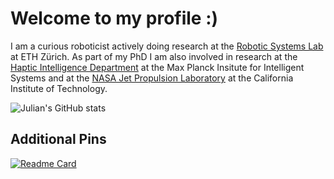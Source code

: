 # Welcome to my profile :)

I am a curious roboticist actively doing research at the [Robotic Systems Lab](https://github.com/leggedrobotics) at ETH Zürich.
As part of my PhD I am also involved in research at the [Haptic Intelligence Department](https://hi.is.mpg.de/) at the Max Planck Insitute for Intelligent Systems and at the [NASA Jet Propulsion Laboratory](https://www.jpl.nasa.gov/) at the California Institute of Technology.

![Julian's GitHub stats](https://github-readme-stats.vercel.app/api?username=nubertj&show_icons=true&theme=synthwave&count_private=true&hide=stars)

## Additional Pins

[![Readme Card](https://github-readme-stats.vercel.app/api/pin/?username=leo-stan&repo=particles_detection_fsr&show_owner=true)](https://github.com/leo-stan/particles_detection_fsr)
